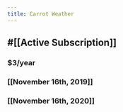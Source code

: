 ```yaml
---
title: Carrot Weather
---
```


## #[[Active Subscription]]
### $3/year

### [[November 16th, 2019]]

### [[November 16th, 2020]]
